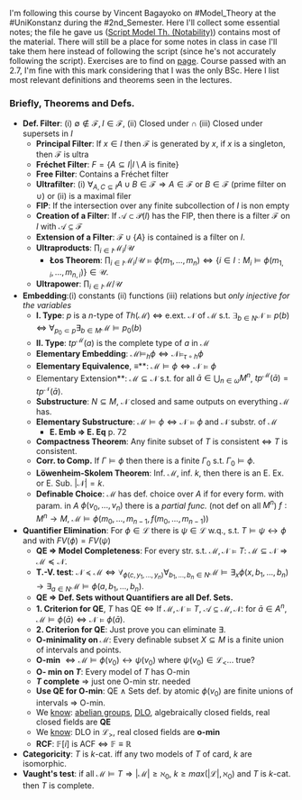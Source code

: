 I'm following this course by Vincent Bagayoko on #Model_Theory at the #UniKonstanz during the #2nd_Semester. Here I'll collect some essential notes; the file he gave us ([Script Model Th. (Notability)](https://notability.com/n/0JMxdb9ad54cXEEwL29f~z)) contains most of the material. There will still be a place for some notes in class in case I'll take them here instead of following the script (since he's not accurately following the script). Exercises are to find on [page](http://www.math.uni-konstanz.de/~bagayoko/Model_theory_2023.html).
Course passed with an 2.7, I'm fine with this mark considering that I was the only BSc. Here I list most relevant definitions and theorems seen in the lectures.
### Briefly, Theorems and Defs.
- **Def. Filter**: (i) $\emptyset \not \in \mathcal{F}, I \in \mathcal{F}$, (ii) Closed under $\cap$ (iii) Closed under supersets in $I$
	- **Principal Filter**: If $x \in I$ then $\mathcal{F}$ is generated by $x$, if $x$ is a singleton, then $\mathcal{F}$ is ultra
	- **Fréchet Filter**: $F = \{A \subseteq I | I \setminus A \text{ is finite}\}$ 
	- **Free Filter**: Contains a Fréchet filter
	- **Ultrafilter**: (i) $\forall_{A,C \subseteq I} A \cup B \in \mathcal{F} \Rightarrow A \in \mathcal{F}$ or $B \in \mathcal{F}$ (prime filter on $\cup$) or (ii) is a maximal filer
	- **FIP**: If the intersection over any finite subcollection of $I$ is non empty
	- **Creation of a Filter**:  If $\mathcal{A} \subset \mathcal{P}(I)$ has the FIP, then there is a filter $\mathcal{F}$ on $I$ with $\mathcal{A} \subseteq \mathcal{F}$
	- **Extension of a Filter**:  $\mathcal{F} \cup \{A\}$ is contained is a filter on $I$.
	- **Ultraproducts**: $\prod_{i \in I} \mathcal{M}_i / \mathcal{U}$
		- **Łos Theorem**: $\prod_{i \in I} \mathcal{M}_i / \mathcal{U} \models \phi (m_1,…,m_n) \Leftrightarrow  \{i \in I:M_i \models \phi (m_{1,i},…,m_{n,i})\} \in \mathcal{U}$.
	- **Ultrapower**:  $\prod_{i \in I} \mathcal{M} / \mathcal{U}$
- **Embedding**:(i) constants (ii) functions (iii) relations but *only injective for the variables*
	- **I. Type**: $p$ is a $n$-type of $Th(\mathcal{M})$ $\Leftrightarrow$ e.ext. $\mathcal{N}$ of $\mathcal{M}$ s.t. $\exists_{b \in N} \mathcal{N} \models p(b)$ $\Leftrightarrow$ $\forall_{p_0 \subset p} \exists_{b \in M} \mathcal{M} \models p_0(b)$
	- **II. Type**: $tp^\mathcal{M}(a)$ is the complete type of $a$ in $\mathcal{M}$
	- **Elementary Embedding**: $\mathcal{M} \models_h \phi \Leftrightarrow \mathcal{N} \models_{\tau \circ h} \phi$
	- **Elementary Equivalence**, $\equiv$**: $\mathcal{M} \models \phi \Leftrightarrow \mathcal{N} \models \phi$
	- Elementary Extension**: $\mathcal{M} \subseteq \mathcal{N}$ s.t. for all $\bar{a} \in \bigcup_{n \in \omega}M^n$, $tp^{\mathcal{M}}(\bar{a}) = tp^{\mathcal{N}}(\bar{a})$.
	- **Substructure**: $N \subseteq M$, $\mathcal{N}$ closed and same outputs on everything $\mathcal{M}$ has.
	- **Elementary Substructure**: $\mathcal{M} \models \phi \Leftrightarrow \mathcal{N} \models \phi$ and $\mathcal{N}$ substr. of $\mathcal{M}$
		- **E. Emb $\Rightarrow$ E. Eq** p. 72
	- **Compactness Theorem**: Any finite subset of $T$ is consistent $\Leftrightarrow$ $T$ is consistent.
	- **Corr. to Comp.** If $\Gamma \models \phi$ then there is a finite $\Gamma_0$ s.t. $\Gamma_0 \models \phi$.
	- **Löwenheim-Skolem Theorem**: Inf. $\mathcal{M}$, inf. $k$, then there is an E. Ex. or E. Sub. $|\mathcal{N}| = k$.
	- **Definable Choice**: $\mathcal{M}$ has def. choice over $A$ if for every form. with param. in $A$ $\phi(v_0, ..., v_n)$ there is a *partial func.* (not def on all $M^n$) $f: M^n \rightarrow M$, $\mathcal{M} \models \phi(m_0, ..., m_{n - 1}, f(m_0, ..., m_{n- 1}))$
- **Quantifier Elimination**: For $\phi \in \mathcal{L}$ there is $\psi \in \mathcal{L}$ w.q., s.t. $T \models \psi \leftrightarrow \phi$ and with $FV(\phi) = FV(\psi)$
	- **QE $\Rightarrow$ Model Completeness**: For every str. s.t. $\mathcal{M}, \mathcal{N} \models T$: $\mathcal{M} \subseteq \mathcal{N}\Rightarrow \mathcal{M} \preceq \mathcal{N}$.
	- **T.-V. test**: $\mathcal{N} \preceq \mathcal{M} \Leftrightarrow \forall_{\phi(c, y_1, ..., y_n)}\forall_{b_1, ..., b_n \in N}\mathcal{M} \models \exists_x \phi(x, b_1, ..., b_n) \rightarrow \exists_{a \in N} \mathcal{M} \models \phi(a, b_1, ..., b_n)$.
	- **QE $\Rightarrow$ Def. Sets without Quantifiers are all Def. Sets.**
	- **1. Criterion for QE**, $T$ has QE $\Leftrightarrow$ If $\mathcal{M}, \mathcal{N} \models T$, $\mathcal{A} \subseteq \mathcal{M}, \mathcal{N}$: for $\bar{a} \in A^n$, $\mathcal{M} \models \phi(\bar{a}) \Leftrightarrow \mathcal{N} \models \phi(\bar{a})$.
	- **2. Criterion for QE**: Just prove you can eliminate $\exists$.
	- **O-minimality on $\mathcal{M}$**: Every definable subset $X \subseteq M$ is a finite union of intervals and points.
	- **O-min** $\Leftrightarrow \mathcal{M} \models \phi(v_0) \leftrightarrow \psi(v_0)$ where $\psi(v_0) \in \mathcal{L}_<$... true?
	- **O- min on $T$**: Every model of $T$ has O-min
	- **$T$ complete** $\Rightarrow$ just one O-min str. needed
	- **Use QE for O-min**: QE $\land$ Sets def. by atomic $\phi(v_0)$ are finite unions of intervals $\Rightarrow$ O-min.
	- We [know](https://en.wikipedia.org/wiki/Quantifier_elimination): [abelian groups](https://mathoverflow.net/questions/402099/quantifier-elimination-for-abelian-groups#:~:text=Abelian%20groups%20are%20the%20same,called%20Baur%E2%80%93Monk%20invariants), [DLO](https://math.stackexchange.com/questions/3229235/questions-regarding-the-proof-of-quantifier-elimination-of-dlo), algebraically closed fields, real closed fields are **QE**
	- We [know](https://en.wikipedia.org/wiki/O-minimal_theory): DLO in $\mathcal{L}_>$, real closed fields are **o-min**
	- **RCF**: $\mathbb{F}[i]$ is ACF $\Leftrightarrow$ $\mathbb{F} \equiv \mathbb{R}$
- **Categoricity**: $T$ is $k$-cat. iff any two models of $T$ of card, $k$ are isomorphic.
- **Vaught's test**: if all $\mathcal{M} \models T \Rightarrow |\mathcal{M}|  \ge \aleph_0$, $k \ge max(|\mathcal{L}|,\aleph_0)$ and $T$ is $k$-cat. then $T$ is complete.